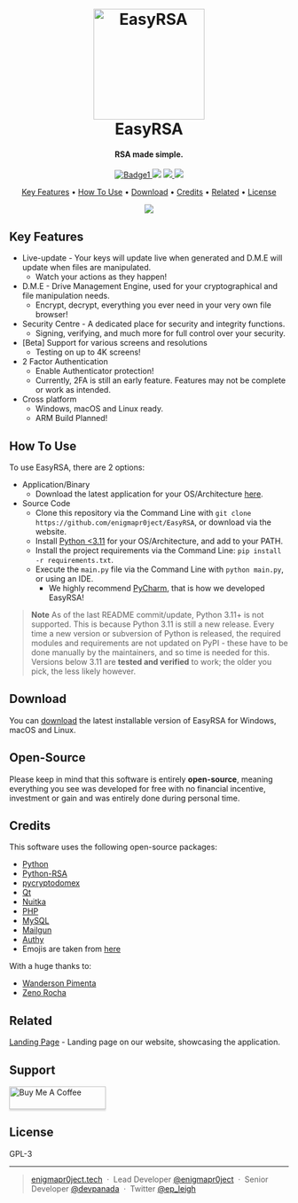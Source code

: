 
<h1 align="center">
  <br>
  <a href="https://enigmapr0ject.tech/easyrsa"><img src="https://i.imgur.com/1dgTHZ8.png" alt="EasyRSA" width="200"></a>
  <br>
  EasyRSA
  <br>
</h1>

<h4 align="center">RSA made simple.</h4>

<p align="center">
  <a href="https://github.com/enigmapr0ject/EasyRSA/releases">
    <img src="https://img.shields.io/github/v/release/enigmapr0ject/EasyRSA?label=Release&logo=GitHub&sort=semver&style=for-the-badge"
         alt="Badge1">
  </a>
  <a href="https://github.com/enigmapr0ject/EasyRSA/branches"><img src="https://img.shields.io/github/last-commit/enigmapr0ject/EasyRSA?logo=GitHub&style=for-the-badge"></a>
  <a href="https://github.com/enigmapr0ject/EasyRSA/releases/tag/0.0.5">
      <img src="https://img.shields.io/github/repo-size/enigmapr0ject/EasyRSA?logo=GitHub&style=for-the-badge">
  </a>
  <a href="https://github.com/enigmapr0ject/EasyRSA/blob/main/main.py">
    <img src="https://img.shields.io/tokei/lines/github/enigmapr0ject/EasyRSA?logo=Python&style=for-the-badge">
  </a>
</p>

<p align="center">
  <a href="#key-features">Key Features</a> •
  <a href="#how-to-use">How To Use</a> •
  <a href="#download">Download</a> •
  <a href="#credits">Credits</a> •
  <a href="#related">Related</a> •
  <a href="#license">License</a>
</p>

<p align="center">
<img src="https://user-images.githubusercontent.com/55900441/213927396-2fc23f79-328d-43cf-b504-404f836d17f1.gif">
</p>

## Key Features

* Live-update - Your keys will update live when generated and D.M.E will update when files are manipulated.
  - Watch your actions as they happen!
* D.M.E - Drive Management Engine, used for your cryptographical and file manipulation needs.
  - Encrypt, decrypt, everything you ever need in your very own file browser!
* Security Centre - A dedicated place for security and integrity functions.
  - Signing, verifying, and much more for full control over your security.
* [Beta] Support for various screens and resolutions
  - Testing on up to 4K screens!
* 2 Factor Authentication
  - Enable Authenticator protection!
  - Currently, 2FA is still an early feature. Features may not be complete or work as intended.
* Cross platform
  - Windows, macOS and Linux ready.
  - ARM Build Planned!

## How To Use

To use EasyRSA, there are 2 options:

* Application/Binary
  - Download the latest application for your OS/Architecture [here](https://github.com/enigmapr0ject/EasyRSA/releases).
* Source Code
  - Clone this repository via the Command Line with `git clone https://github.com/enigmapr0ject/EasyRSA`, or download via the website.
  - Install [Python <3.11](https://python.org) for your OS/Architecture, and add to your PATH.
  - Install the project requirements via the Command Line: `pip install -r requirements.txt`.
  - Execute the `main.py` file via the Command Line with `python main.py`, or using an IDE.
    - We highly recommend [PyCharm](https://www.jetbrains.com/pycharm/), that is how we developed EasyRSA!

> **Note**
> As of the last README commit/update, Python 3.11+ is not supported. This is because Python 3.11 is still a new release. Every time a new version or subversion of Python is released, the required modules and requirements are not updated on PyPI - these have to be done manually by the maintainers, and so time is needed for this. Versions below 3.11 are **tested and verified** to work; the older you pick, the less likely however.

## Download

You can [download](https://github.com/enigmapr0ject/EasyRSA/releases/tag/0.0.5) the latest installable version of EasyRSA for Windows, macOS and Linux.

## Open-Source

Please keep in mind that this software is entirely **open-source**, meaning everything you see was developed for free with no financial incentive, investment or gain and was entirely done during personal time.

## Credits

This software uses the following open-source packages:

- [Python](https://python.org/)
- [Python-RSA](https://github.com/sybrenstuvel/python-rsa)
- [pycryptodomex](https://pypi.org/project/pycryptodomex/)
- [Qt](https://qt.io)
- [Nuitka](https://nuitka.net)
- [PHP](https://php.net)
- [MySQL](https://mysql.com)
- [Mailgun](https://www.mailgun.com/)
- [Authy](https://authy.com/)
- Emojis are taken from [here](https://github.com/arvida/emoji-cheat-sheet.com)

With a huge thanks to:

- [Wanderson Pimenta](https://github.com/Wanderson-Magalhaes)
- [Zeno Rocha](https://zenorocha.com/)

## Related

[Landing Page](https://enigmapr0ject.tech/easyrsa) - Landing page on our website, showcasing the application.

## Support

<a href="https://www.buymeacoffee.com/enigmapr0ject" target="_blank"><img src="https://www.buymeacoffee.com/assets/img/custom_images/purple_img.png" alt="Buy Me A Coffee" style="height: 41px !important;width: 174px !important;box-shadow: 0px 3px 2px 0px rgba(190, 190, 190, 0.5) !important;-webkit-box-shadow: 0px 3px 2px 0px rgba(190, 190, 190, 0.5) !important;" ></a>

## License

GPL-3 

---

> [enigmapr0ject.tech](https://enigmapr0ject.tech) &nbsp;&middot;&nbsp;
> Lead Developer [@enigmapr0ject](https://github.com/enigmapr0ject) &nbsp;&middot;&nbsp;
> Senior Developer [@devpanada](https://github.com/devpanada) &nbsp;&middot;&nbsp;
> Twitter [@ep_leigh](https://twitter.com/ep_leigh)
